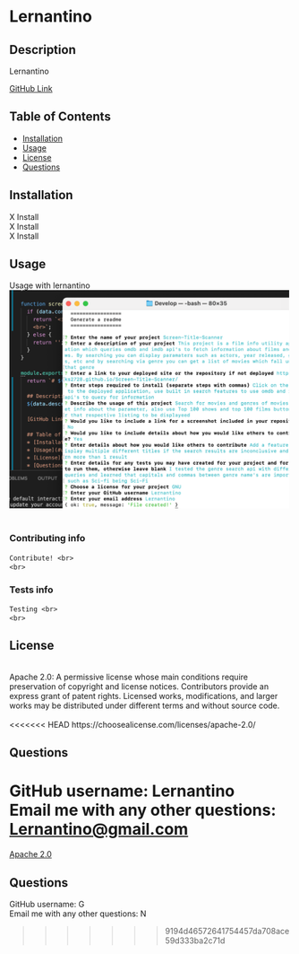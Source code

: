 # Lernantino  

  ## Description  
  Lernantino  
  
  [GitHub Link](https://google.com) 

  ## Table of Contents
  * [Installation](#installation)
  * [Usage](#usage)
  * [License](#license)
  * [Questions](#questions)
 
  ## Installation
  X Install<br>X Install<br>X Install 
  
  ## Usage
  Usage with lernantino <br>
  <img src='../src/screenshot.png' height='389px' width='500px'></img> <br>
    <br>
  ### Contributing info  
    Contribute! <br>
    <br>
  ### Tests info 
    Testing <br>
    <br>
  ## License 
  <br>
  Apache 2.0: A permissive license whose main conditions require preservation of copyright and license notices. Contributors provide an express grant of patent rights. Licensed works, modifications, and larger works may be distributed under different terms and without source code.<br>
  <br>
<<<<<<< HEAD
  https://choosealicense.com/licenses/apache-2.0/<br>
  
  ## Questions <br>
  GitHub username: Lernantino <br> 
  Email me with any other questions: Lernantino@gmail.com<br>
=======
  [Apache 2.0](http://choosealicense.com/licenses/apache-2.0)<br>
  
  ## Questions <br>
  GitHub username: G <br> 
  Email me with any other questions: N<br>
>>>>>>> 9194d46572641754457da708ace59d333ba2c71d
